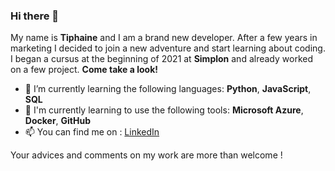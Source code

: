 ### Hi there 👋

My name is **Tiphaine** and I am a brand new developer. 
After a few years in marketing I decided to join a new adventure and start learning about coding. I began a cursus at the beginning of 2021 at **Simplon** and already worked on a few project. **Come take a look!** 

- 🌱  I’m currently learning the following languages: **Python**, **JavaScript**, **SQL**
- 🔧  I'm currently learning to use the following tools: **Microsoft Azure**, **Docker**, **GitHub** 
- 📫  You can find me on : [LinkedIn](https://www.linkedin.com/in/tiphaine-minguet-1a13ab125/)

Your advices and comments on my work are more than welcome ! 

<!--
**Tiphnm/Tiphnm** is a ✨ _special_ ✨ repository because its `README.md` (this file) appears on your GitHub profile.

Here are some ideas to get you started:

- 🔭 I’m currently working on ...
- 🌱 I’m currently learning ...
- 👯 I’m looking to collaborate on ...
- 🤔 I’m looking for help with ...
- 💬 Ask me about ...
- 📫 How to reach me: ...
- 😄 Pronouns: ...
- ⚡ Fun fact: ...
-->
